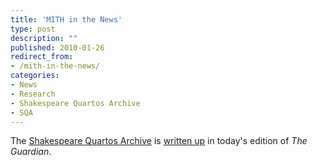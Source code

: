 ```yaml
---
title: 'MITH in the News'
type: post
description: ""
published: 2010-01-26
redirect_from: 
- /mith-in-the-news/
categories:
- News
- Research
- Shakespeare Quartos Archive
- SQA
---
```

The [Shakespeare Quartos Archive](http://www.quartos.org) is [written up](http://www.guardian.co.uk/education/2010/jan/26/shakespeare-online-digital-archive) in today's edition of _The Guardian_.
